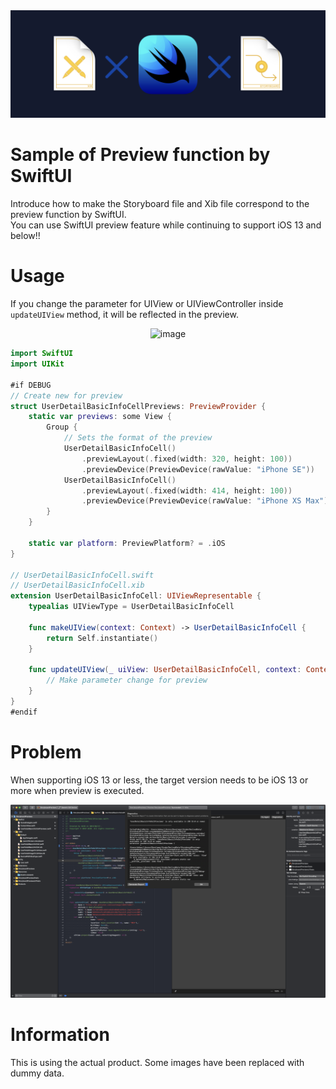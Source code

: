 <div align="center">
<img src="png/header.png" alt="image" title="header">
</div>

# Sample of Preview function by SwiftUI
Introduce how to make the Storyboard file and Xib file correspond to the preview function by SwiftUI.  
You can use SwiftUI preview feature while continuing to support iOS 13 and below!!

# Usage
If you change the parameter for UIView or UIViewController inside `updateUIView` method, it will be reflected in the preview.

<div align="center">
<img src="png/usage.gif" alt="image" title="usage">
</div>

```swift
import SwiftUI
import UIKit

#if DEBUG
// Create new for preview
struct UserDetailBasicInfoCellPreviews: PreviewProvider {
    static var previews: some View {
        Group {
            // Sets the format of the preview
            UserDetailBasicInfoCell()
                .previewLayout(.fixed(width: 320, height: 100))
                .previewDevice(PreviewDevice(rawValue: "iPhone SE"))
            UserDetailBasicInfoCell()
                .previewLayout(.fixed(width: 414, height: 100))
                .previewDevice(PreviewDevice(rawValue: "iPhone XS Max"))
        }
    }

    static var platform: PreviewPlatform? = .iOS
}

// UserDetailBasicInfoCell.swift
// UserDetailBasicInfoCell.xib
extension UserDetailBasicInfoCell: UIViewRepresentable {
    typealias UIViewType = UserDetailBasicInfoCell

    func makeUIView(context: Context) -> UserDetailBasicInfoCell {
        return Self.instantiate()
    }

    func updateUIView(_ uiView: UserDetailBasicInfoCell, context: Context) {
        // Make parameter change for preview
    }
}
#endif
```

# Problem
When supporting iOS 13 or less, the target version needs to be iOS 13 or more when preview is executed.

<div align="center">
<img src="png/problem.png" alt="image" title="header">
</div>

# Information
This is using the actual product. Some images have been replaced with dummy data.

